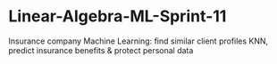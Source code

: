 # Linear-Algebra-ML-Sprint-11
Insurance company Machine Learning: find similar client profiles KNN, predict insurance benefits &amp; protect personal data
